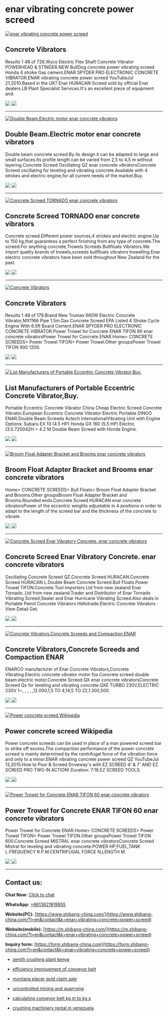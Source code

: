 # enar vibrating concrete power screed

<a href="https://swt.shibang-china.com/?l=en&img&k=enar+vibrating+concrete+power+screed" target="_blank">![enar vibrating concrete power screed](http://static.shibang-china.com/all-800x300/830.jpg)</a>

## Concrete Vibrators
Results 1 48 of 726.Wyco Electric Flex Shaft Concrete Vibrator POWERHEAD &amp; STINGER.NEW BullDog concrete power vibrating screed Honda 4 stroke Gas cement.ENAR SPYDER PRO ELECTRONIC CONCRETE VIBRATOR.ENAR vibrating concrete power screed YouTubeJul 21,2010.Based in the UK? Enar HURACAN Screed sold by official Enar dealers LB Plant Specialist Services.It&#39;s an excellent piece of equipment and.


<a href="https://whatsapp.shibangsoft.com/WhatsApp.php" target="_blank" title="WhatsApp">![](http://static.shibang-china.com/icon/whatsapp.png)</a> <a href="https://swt.shibang-china.com/?l=en&icon&k=enar+vibrating+concrete+power+screed" target="_blank">![](http://static.shibang-china.com/icon/chat-en.png)</a>

---

<a href="https://swt.shibang-china.com/?l=en&img&k=enar+vibrating+concrete+power+screed" target="_blank">![Double Beam.Electric motor enar concrete vibrators](http://static.shibang-china.com/all-800x300/546.jpg)</a>

## Double Beam.Electric motor enar concrete vibrators
Double beam concrete screed.By its design it can be adapted to large and small surfaces.Its profile length can be varied from 2,5 to 4,5 m without layering.Concrete Screed Oscillating QZ enar concrete vibratorsConcrete Screed oscillating for leveling and vibrating concrete.Available with 4 strokes and electric engine,for all current needs of the market.Buy.


<a href="https://whatsapp.shibangsoft.com/WhatsApp.php" target="_blank" title="WhatsApp">![](http://static.shibang-china.com/icon/whatsapp.png)</a> <a href="https://swt.shibang-china.com/?l=en&icon&k=enar+vibrating+concrete+power+screed" target="_blank">![](http://static.shibang-china.com/icon/chat-en.png)</a>

---

<a href="https://swt.shibang-china.com/?l=en&img&k=enar+vibrating+concrete+power+screed" target="_blank">![Concrete Screed TORNADO enar concrete vibrators](http://static.shibang-china.com/all-800x300/195.jpg)</a>

## Concrete Screed TORNADO enar concrete vibrators
Concrete screed.Different power sources,4 strokes and electric engine.Up to 150 kg,that guarantees a perfect finishing from any type of concrete.The screed.For anything concrete,Trowels Screeds Bullfloats Vibrators.We import quality brands of trowels,screeds bullfloats vibrators trowelling.Enar electric concrete vibrators have been sold throughout New Zealand for the past.


<a href="https://whatsapp.shibangsoft.com/WhatsApp.php" target="_blank" title="WhatsApp">![](http://static.shibang-china.com/icon/whatsapp.png)</a> <a href="https://swt.shibang-china.com/?l=en&icon&k=enar+vibrating+concrete+power+screed" target="_blank">![](http://static.shibang-china.com/icon/chat-en.png)</a>

---

<a href="https://swt.shibang-china.com/?l=en&img&k=enar+vibrating+concrete+power+screed" target="_blank">![Concrete Vibrators](http://static.shibang-china.com/all-800x300/894.jpg)</a>

## Concrete Vibrators
Results 1 48 of 179.Brand New Trumax 660W Electric Concrete Vibrator,MX1166 Pipe 1.5m.Gas Concrete Screed EPA Listed 4 Stroke Cycle Engine With 6.5ft Board Cement.ENAR SPYDER PRO ELECTRONIC CONCRETE VIBRATOR.Power Trowel for Concrete ENAR TIFON 90 enar concrete vibratorsPower Trowel for Concrete ENAR.Home&gt; CONCRETE SCREEDS&gt; Power Trowel TIFON&gt; Power Trowel.Other groupsPower Trowel TIFON 900 1200.


<a href="https://whatsapp.shibangsoft.com/WhatsApp.php" target="_blank" title="WhatsApp">![](http://static.shibang-china.com/icon/whatsapp.png)</a> <a href="https://swt.shibang-china.com/?l=en&icon&k=enar+vibrating+concrete+power+screed" target="_blank">![](http://static.shibang-china.com/icon/chat-en.png)</a>

---

<a href="https://swt.shibang-china.com/?l=en&img&k=enar+vibrating+concrete+power+screed" target="_blank">![List Manufacturers of Portable Eccentric Concrete Vibrator,Buy.](http://static.shibang-china.com/all-800x300/832.jpg)</a>

## List Manufacturers of Portable Eccentric Concrete Vibrator,Buy.
Portable Eccentric Concrete Vibrator China Cheap Electric Screed Concrete Vibrator.European Eccentric Concrete Vibrator Electric Portable DINGO ENAR.Double Beam Screeds Actech InternationalVibrating Unit with Engine Options: Subaru EX 13 (4.5 HP) Honda GX 160 (5.5 HP) Electric (3.0.720042H = 4.2 M Double Beam Screed with Honda Engine.


<a href="https://whatsapp.shibangsoft.com/WhatsApp.php" target="_blank" title="WhatsApp">![](http://static.shibang-china.com/icon/whatsapp.png)</a> <a href="https://swt.shibang-china.com/?l=en&icon&k=enar+vibrating+concrete+power+screed" target="_blank">![](http://static.shibang-china.com/icon/chat-en.png)</a>

---

<a href="https://swt.shibang-china.com/?l=en&img&k=enar+vibrating+concrete+power+screed" target="_blank">![Broom Float Adapter Bracket and Brooms enar concrete vibrators](http://static.shibang-china.com/all-800x300/680.jpg)</a>

## Broom Float Adapter Bracket and Brooms enar concrete vibrators
Home&gt; CONCRETE SCREEDS&gt; Bull Floats&gt; Broom Float Adapter Bracket and Brooms.Other groupsBroom Float Adapter Bracket and Brooms.Rounded ends.Concrete Screed HURACAN enar concrete vibratorsPower of the eccentric weights adjustable in 4 positions in order to adapt to the length of the screed bar and the thickness of the concrete to vibrate.


<a href="https://whatsapp.shibangsoft.com/WhatsApp.php" target="_blank" title="WhatsApp">![](http://static.shibang-china.com/icon/whatsapp.png)</a> <a href="https://swt.shibang-china.com/?l=en&icon&k=enar+vibrating+concrete+power+screed" target="_blank">![](http://static.shibang-china.com/icon/chat-en.png)</a>

---

<a href="https://swt.shibang-china.com/?l=en&img&k=enar+vibrating+concrete+power+screed" target="_blank">![Concrete Screed Enar Vibratory Concrete. enar concrete vibrators](http://static.shibang-china.com/all-800x300/347.jpg)</a>

## Concrete Screed Enar Vibratory Concrete. enar concrete vibrators
Oscillating Concrete Screed QZ.Concrete Screed HURACAN.Concrete Screed HURACAN L.Double Beam Concrete Screed.Bull Floats.Power Trowel TIFON.Concrete Tool Importers Ltd from new zealand Enar Tornado..Ltd from new zealand.Trader and Distributor of Enar Tornado Vibrating Screed,Sealer and Enar Hurricane Vibrating Screed.Also deals in Portable Petrol Concrete Vibrators Hellotrade.Electric Concrete Vibrators &middot; View Detail Get.


<a href="https://whatsapp.shibangsoft.com/WhatsApp.php" target="_blank" title="WhatsApp">![](http://static.shibang-china.com/icon/whatsapp.png)</a> <a href="https://swt.shibang-china.com/?l=en&icon&k=enar+vibrating+concrete+power+screed" target="_blank">![](http://static.shibang-china.com/icon/chat-en.png)</a>

---

<a href="https://swt.shibang-china.com/?l=en&img&k=enar+vibrating+concrete+power+screed" target="_blank">![Concrete Vibrators,Concrete Screeds and Compaction ENAR](http://static.shibang-china.com/all-800x300/1083.jpg)</a>

## Concrete Vibrators,Concrete Screeds and Compaction ENAR
ENARCO manufacturer of Enar Concrete Vibrators,Concrete Vibrating.Electric concrete vibrator motor fox.Concrete screed double beam.electric motor.Concrete Screed QX enar concrete vibratorsConcrete Screed Qx for leveling and vibrating concrete.QXE TURBO 230V,ELECTRIC 230V 1~, , , , ,12.000,1,5 TO 4,14,5 TO 22,1.300,500.


<a href="https://whatsapp.shibangsoft.com/WhatsApp.php" target="_blank" title="WhatsApp">![](http://static.shibang-china.com/icon/whatsapp.png)</a> <a href="https://swt.shibang-china.com/?l=en&icon&k=enar+vibrating+concrete+power+screed" target="_blank">![](http://static.shibang-china.com/icon/chat-en.png)</a>

---

<a href="https://swt.shibang-china.com/?l=en&img&k=enar+vibrating+concrete+power+screed" target="_blank">![Power concrete screed Wikipedia](http://static.shibang-china.com/all-800x300/458.jpg)</a>

## Power concrete screed Wikipedia
Power concrete screeds can be used in place of a man powered screed bar to strike off excess.The compaction performance of the power concrete screed is mainly determined by the centrifugal force of the vibration force and only to a minor.ENAR vibrating concrete power screed QZ YouTubeJul 13,2015.How to Pour &amp; Screed Driveway&#39;s with EZ SCREED 4&#39; &amp; 7&#39; AND EZ SCREED PRO TWO IN ACTION! Duration: 7:18.EZ SCREED TOOLS.


<a href="https://whatsapp.shibangsoft.com/WhatsApp.php" target="_blank" title="WhatsApp">![](http://static.shibang-china.com/icon/whatsapp.png)</a> <a href="https://swt.shibang-china.com/?l=en&icon&k=enar+vibrating+concrete+power+screed" target="_blank">![](http://static.shibang-china.com/icon/chat-en.png)</a>

---

<a href="https://swt.shibang-china.com/?l=en&img&k=enar+vibrating+concrete+power+screed" target="_blank">![Power Trowel for Concrete ENAR TIFON 60 enar concrete vibrators](http://static.shibang-china.com/all-800x300/162.jpg)</a>

## Power Trowel for Concrete ENAR TIFON 60 enar concrete vibrators
Power Trowel for Concrete ENAR.Home&gt; CONCRETE SCREEDS&gt; Power Trowel TIFON&gt; Power Trowel TIFON.Other groupsPower Trowel TIFON 600.Concrete Screed MISTRAL enar concrete vibratorsConcrete Screed Mistral for leveling and vibrating concrete.POWER HP,FUEL,TANK L.FREQUENCY R.P.M.CENTRIFUGAL FORCE N,LENGTH M.


<a href="https://whatsapp.shibangsoft.com/WhatsApp.php" target="_blank" title="WhatsApp">![](http://static.shibang-china.com/icon/whatsapp.png)</a> <a href="https://swt.shibang-china.com/?l=en&icon&k=enar+vibrating+concrete+power+screed" target="_blank">![](http://static.shibang-china.com/icon/chat-en.png)</a>

---
## Contact us:

**Chat Now:** [Click to chat](https://swt.shibang-china.com?l=en&contact&k=enar+vibrating+concrete+power+screed)

**WhatsApp:**  [+8613621919955](https://whatsapp.shibangsoft.com/WhatsApp.php)

**Website(PC):** [https://www.shibang-china.com/](https://www.shibang-china.com/?l=en&contact&k=enar+vibrating+concrete+power+screed)

**Website(mobile):** [https://m.shibang-china.com/](https://m.shibang-china.com/?l=en&contact&k=enar+vibrating+concrete+power+screed)

**Inquiry form:** [https://form.shibang-china.com](https://form.shibang-china.com?l=en&contact&k=enar+vibrating+concrete+power+screed)

* [zenith crushing plant kenya](../134/zenith%20crushing%20plant%20kenya.md)

* [efficiency improvement of conveyor belt](../130/efficiency%20improvement%20of%20conveyor%20belt.md)

* [montana placer gold claim sale](../140/montana%20placer%20gold%20claim%20sale.md)

* [uncontrolled mining and quarrying](../127/uncontrolled%20mining%20and%20quarrying.md)

* [calculating conveyor belt kg m to kg s](../129/calculating%20conveyor%20belt%20kg%20m%20to%20kg%20s.md)

* [crushing machinery rental in venezuela](../139/crushing%20machinery%20rental%20in%20venezuela.md)